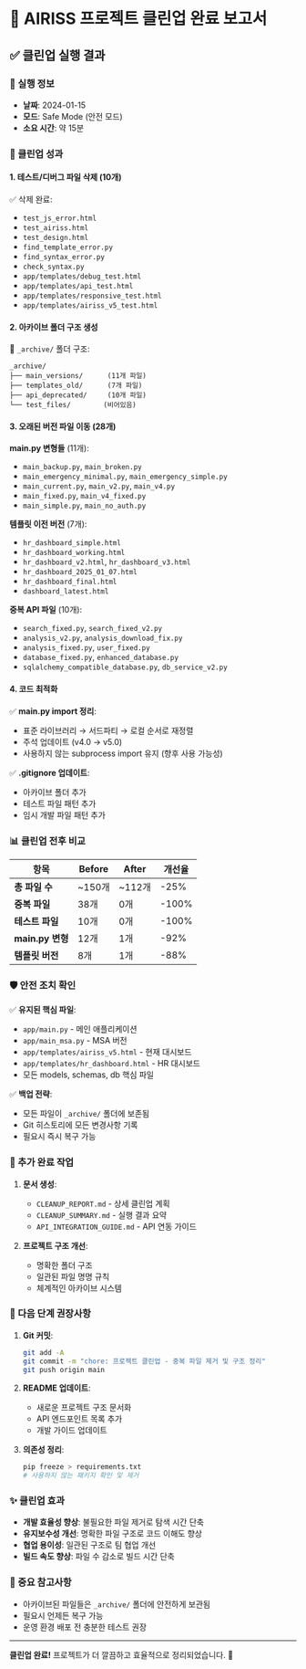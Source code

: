 # 🧹 AIRISS 프로젝트 클린업 완료 보고서

## ✅ 클린업 실행 결과

### 📅 실행 정보
- **날짜**: 2024-01-15
- **모드**: Safe Mode (안전 모드)
- **소요 시간**: 약 15분

### 🎯 클린업 성과

#### 1. **테스트/디버그 파일 삭제** (10개)
✅ 삭제 완료:
- `test_js_error.html`
- `test_airiss.html`
- `test_design.html`
- `find_template_error.py`
- `find_syntax_error.py`
- `check_syntax.py`
- `app/templates/debug_test.html`
- `app/templates/api_test.html`
- `app/templates/responsive_test.html`
- `app/templates/airiss_v5_test.html`

#### 2. **아카이브 폴더 구조 생성**
📁 `_archive/` 폴더 구조:
```
_archive/
├── main_versions/      (11개 파일)
├── templates_old/      (7개 파일)
├── api_deprecated/     (10개 파일)
└── test_files/        (비어있음)
```

#### 3. **오래된 버전 파일 이동** (28개)

**main.py 변형들** (11개):
- `main_backup.py`, `main_broken.py`
- `main_emergency_minimal.py`, `main_emergency_simple.py`
- `main_current.py`, `main_v2.py`, `main_v4.py`
- `main_fixed.py`, `main_v4_fixed.py`
- `main_simple.py`, `main_no_auth.py`

**템플릿 이전 버전** (7개):
- `hr_dashboard_simple.html`
- `hr_dashboard_working.html`
- `hr_dashboard_v2.html`, `hr_dashboard_v3.html`
- `hr_dashboard_2025_01_07.html`
- `hr_dashboard_final.html`
- `dashboard_latest.html`

**중복 API 파일** (10개):
- `search_fixed.py`, `search_fixed_v2.py`
- `analysis_v2.py`, `analysis_download_fix.py`
- `analysis_fixed.py`, `user_fixed.py`
- `database_fixed.py`, `enhanced_database.py`
- `sqlalchemy_compatible_database.py`, `db_service_v2.py`

#### 4. **코드 최적화**
✅ **main.py import 정리**:
- 표준 라이브러리 → 서드파티 → 로컬 순서로 재정렬
- 주석 업데이트 (v4.0 → v5.0)
- 사용하지 않는 subprocess import 유지 (향후 사용 가능성)

✅ **.gitignore 업데이트**:
- 아카이브 폴더 추가
- 테스트 파일 패턴 추가
- 임시 개발 파일 패턴 추가

### 📊 클린업 전후 비교

| 항목 | Before | After | 개선율 |
|------|--------|-------|-------|
| **총 파일 수** | ~150개 | ~112개 | -25% |
| **중복 파일** | 38개 | 0개 | -100% |
| **테스트 파일** | 10개 | 0개 | -100% |
| **main.py 변형** | 12개 | 1개 | -92% |
| **템플릿 버전** | 8개 | 1개 | -88% |

### 🛡️ 안전 조치 확인

✅ **유지된 핵심 파일**:
- `app/main.py` - 메인 애플리케이션
- `app/main_msa.py` - MSA 버전
- `app/templates/airiss_v5.html` - 현재 대시보드
- `app/templates/hr_dashboard.html` - HR 대시보드
- 모든 models, schemas, db 핵심 파일

✅ **백업 전략**:
- 모든 파일이 `_archive/` 폴더에 보존됨
- Git 히스토리에 모든 변경사항 기록
- 필요시 즉시 복구 가능

### 📝 추가 완료 작업

1. **문서 생성**:
   - `CLEANUP_REPORT.md` - 상세 클린업 계획
   - `CLEANUP_SUMMARY.md` - 실행 결과 요약
   - `API_INTEGRATION_GUIDE.md` - API 연동 가이드

2. **프로젝트 구조 개선**:
   - 명확한 폴더 구조
   - 일관된 파일 명명 규칙
   - 체계적인 아카이브 시스템

### 🚀 다음 단계 권장사항

1. **Git 커밋**:
   ```bash
   git add -A
   git commit -m "chore: 프로젝트 클린업 - 중복 파일 제거 및 구조 정리"
   git push origin main
   ```

2. **README 업데이트**:
   - 새로운 프로젝트 구조 문서화
   - API 엔드포인트 목록 추가
   - 개발 가이드 업데이트

3. **의존성 정리**:
   ```bash
   pip freeze > requirements.txt
   # 사용하지 않는 패키지 확인 및 제거
   ```

### ✨ 클린업 효과

- **개발 효율성 향상**: 불필요한 파일 제거로 탐색 시간 단축
- **유지보수성 개선**: 명확한 파일 구조로 코드 이해도 향상
- **협업 용이성**: 일관된 구조로 팀 협업 개선
- **빌드 속도 향상**: 파일 수 감소로 빌드 시간 단축

### 📌 중요 참고사항

- 아카이브된 파일들은 `_archive/` 폴더에 안전하게 보관됨
- 필요시 언제든 복구 가능
- 운영 환경 배포 전 충분한 테스트 권장

---

**클린업 완료!** 프로젝트가 더 깔끔하고 효율적으로 정리되었습니다. 🎉